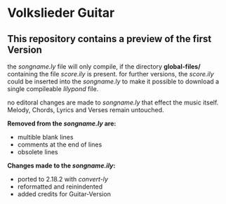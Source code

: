 # Volkslieder Guitar
## This repository contains a preview of the first Version

the *songname.ly* file will only compile,
if the directory **global-files/** containing the file *score.ily* is present.
for further versions, the *score.ily* could be inserted into the *songname.ly*
to make it possible to download a single compileable *lilypond* file.

no editoral changes are made to *songname.ly* that effect the music itself.
Melody, Chords, Lyrics and Verses remain untouched.

**Removed from the *songname.ly* are:**
* multible blank lines
* comments at the end of lines
* obsolete lines

**Changes made to the *songname.ily*:**
* ported to 2.18.2 with *convert-ly*
* reformatted and reinindented
* added credits for Guitar-Version
